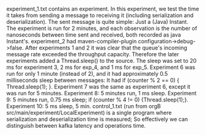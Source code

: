 experiment_1.txt contains an experiment. In this experiment, we test the time it takes from sending a message to receiving it (including serialization and deserialization). The sent message is quite simple: Just a (Java) Instant. The experiment is run for 2 minutes, and each observation is the number of nanoseconds between time sent and received, both recorded as java Instant's. experiment_2 had maven-compiler-plugin configuration->debug->false. After experiments 1 and 2 it was clear that the queue's incoming message rate exceeded the throughput capacity. Therefore the later experiments added a Thread.sleep() to the source. The sleep was set to 20 ms for experiment 3, 2 ms for exp_4, and 1 ms for exp_5. Experiment 6 was run for only 1 minute (instead of 2), and it had approximately 0.5 milliseconds sleep between messages: It had if (counter % 2 == 0) { Thread.sleep(1); }. Experiment 7 was the same as experiment 6, except it was run for 5 minutes. Experiment 8: 5 minutes run, 1 ms sleep. Experiment 9: 5 minutes run, 0.75 ms sleep; if (counter % 4 != 0) {Thread.sleep(1);}. Experiment 10: 5 ms sleep, 5 min. control_1.txt (run from orgB src/main/experiment/LocalExperiment) is a single program where serialization and deserialization time is measured; So effectively we can distinguish between kafka latency and operations time.